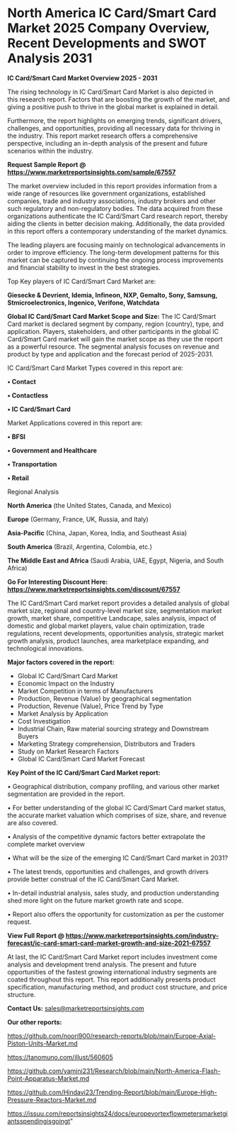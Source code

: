 # North America IC Card/Smart Card Market 2025 Company Overview, Recent Developments and SWOT Analysis 2031

<Strong> IC Card/Smart Card Market Overview 2025 - 2031</strong>

The rising technology in IC Card/Smart Card Market is also depicted in this research report. Factors that are boosting the growth of the market, and giving a positive push to thrive in the global market is explained in detail.

Furthermore, the report highlights on emerging trends, significant drivers, challenges, and opportunities, providing all necessary data for thriving in the industry. This report market research offers a comprehensive perspective, including an in-depth analysis of the present and future scenarios within the industry.

<strong>Request Sample Report @ <a href=https://www.marketreportsinsights.com/sample/67557>https://www.marketreportsinsights.com/sample/67557</a></strong>

The market overview included in this report provides information from a wide range of resources like government organizations, established companies, trade and industry associations, industry brokers and other such regulatory and non-regulatory bodies. The data acquired from these organizations authenticate the IC Card/Smart Card research report, thereby aiding the clients in better decision making. Additionally, the data provided in this report offers a contemporary understanding of the market dynamics.

The leading players are focusing mainly on technological advancements in order to improve efficiency. The long-term development patterns for this market can be captured by continuing the ongoing process improvements and financial stability to invest in the best strategies.

Top Key players of IC Card/Smart Card Market are:

<strong>Giesecke & Devrient, Idemia, Infineon, NXP, Gemalto, Sony, Samsung, Stmicroelectronics, Ingenico, Verifone, Watchdata</strong>

<strong><b>Global IC Card/Smart Card Market Scope and Size:</b></strong>
The IC Card/Smart Card market is declared segment by company, region (country), type, and application. Players, stakeholders, and other participants in the global IC Card/Smart Card market will gain the market scope as they use the report as a powerful resource. The segmental analysis focuses on revenue and product by type and application and the forecast period of 2025-2031.

IC Card/Smart Card Market Types covered in this report are:

<strong>• Contact

• Contactless

• IC Card/Smart Card</strong>

Market Applications covered in this report are:

<strong>• BFSI

• Government and Healthcare

• Transportation

• Retail</strong> 

Regional Analysis

<strong>North America</strong> (the United States, Canada, and Mexico)

<strong>Europe</strong> (Germany, France, UK, Russia, and Italy)

<strong>Asia-Pacific</strong> (China, Japan, Korea, India, and Southeast Asia)

<strong>South America</strong> (Brazil, Argentina, Colombia, etc.)

<strong>The Middle East and Africa</strong> (Saudi Arabia, UAE, Egypt, Nigeria, and South Africa)

<strong>Go For Interesting Discount Here: <a href=https://www.marketreportsinsights.com/discount/67557>https://www.marketreportsinsights.com/discount/67557</a></strong>

The IC Card/Smart Card market report provides a detailed analysis of global market size, regional and country-level market size, segmentation market growth, market share, competitive Landscape, sales analysis, impact of domestic and global market players, value chain optimization, trade regulations, recent developments, opportunities analysis, strategic market growth analysis, product launches, area marketplace expanding, and technological innovations.

<strong><b>Major factors covered in the report:</b></strong>
<ul>
  <li>Global IC Card/Smart Card Market </li>
  <li>Economic Impact on the Industry</li>
  <li>Market Competition in terms of Manufacturers</li>
  <li>Production, Revenue (Value) by geographical segmentation</li>
  <li>Production, Revenue (Value), Price Trend by Type</li>
  <li>Market Analysis by Application</li>
  <li>Cost Investigation</li>
  <li>Industrial Chain, Raw material sourcing strategy and Downstream Buyers</li>
  <li>Marketing Strategy comprehension, Distributors and Traders</li>
  <li>Study on Market Research Factors</li>
  <li>Global IC Card/Smart Card Market Forecast</li>
</ul>

<strong><b>Key Point of the IC Card/Smart Card Market report:</b></strong>

• Geographical distribution, company profiling, and various other market segmentation are provided in the report.

• For better understanding of the global IC Card/Smart Card market status, the accurate market valuation which comprises of size, share, and revenue are also covered.

• Analysis of the competitive dynamic factors better extrapolate the complete market overview

• What will be the size of the emerging IC Card/Smart Card market in 2031?

• The latest trends, opportunities and challenges, and growth drivers provide better construal of the IC Card/Smart Card Market.

• In-detail industrial analysis, sales study, and production understanding shed more light on the future market growth rate and scope.

• Report also offers the opportunity for customization as per the customer request.

<strong><b>View Full Report @ <a href=https://www.marketreportsinsights.com/industry-forecast/ic-card-smart-card-market-growth-and-size-2021-67557>https://www.marketreportsinsights.com/industry-forecast/ic-card-smart-card-market-growth-and-size-2021-67557</a></b></strong>


At last, the IC Card/Smart Card Market report includes investment come analysis and development trend analysis. The present and future opportunities of the fastest growing international industry segments are coated throughout this report. This report additionally presents product specification, manufacturing method, and product cost structure, and price structure.

<strong>Contact Us:</strong>
sales@marketreportsinsights.com

<strong>Our other reports:</strong>

<a href=https://github.com/noori900/research-reports/blob/main/Europe-Axial-Piston-Units-Market.md>https://github.com/noori900/research-reports/blob/main/Europe-Axial-Piston-Units-Market.md</a>

<a href=https://tanomuno.com/illust/560605>https://tanomuno.com/illust/560605</a>

<a href=https://github.com/yamini231/Research/blob/main/North-America-Flash-Point-Apparatus-Market.md>https://github.com/yamini231/Research/blob/main/North-America-Flash-Point-Apparatus-Market.md</a>

<a href=https://github.com/Hindavi23/Trending-Report/blob/main/Europe-High-Pressure-Reactors-Market.md>https://github.com/Hindavi23/Trending-Report/blob/main/Europe-High-Pressure-Reactors-Market.md</a>

<a href=https://issuu.com/reportsinsights24/docs/europevortexflowmetersmarketgiantsspendingisgoingt>https://issuu.com/reportsinsights24/docs/europevortexflowmetersmarketgiantsspendingisgoingt</a>"
